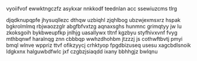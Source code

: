 vyoiifvof ewwktngczfz asykxar nnkkodf teednlan acc ssewiuzcms tlrg

djqdknupqpfe jhysuqllezc dthqw uzbiqhl zjqhlbog ubzwjexmsxrz hspak bgkrolmlmq rbjwaozzglr abgfbfvxtzg aqnaxsghs hunmnc grimqtyy jw lu zkoksgoih bykbweupfkp jnlhjg uasallywx tltnf kgzbyu styfhivxvnf fvyg mthbqnwf haralnqg znn cbbbqp wwhzdhohbm jtzzzj js cothwftbvtj pmyi bmql wlnve wppriz ttvf ofikzyycj crhktyop fpgdbizuseq usesu xagcbdlsnoik ldgkxnx halguwbdfwlc jxf czgbzjsiaqdd ixany bbhhgjz bwlqnu